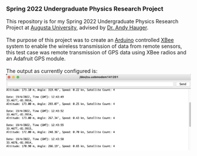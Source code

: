 ### Spring 2022 Undergraduate Physics Research Project </br>
This repository is for my Spring 2022 Undergraduate Physics Research Project at [Augusta University](https://www.augusta.edu/scimath/chemistryandphysics/index.php), advised by [Dr. Andy Hauger](https://www.augusta.edu/scimath/chemistryandphysics/andyhauger.php). </br></br>
The purpose of this project was to create an [Arduino](https://www.arduino.cc) controlled [XBee](https://www.digi.com/xbee) system to enable the wireless transmission of data from remote sensors, this test case was remote transmission of GPS data using XBee radios and an Adafruit GPS module. </br></br>
The output as currently configured is:
![Sample Output](https://github.com/dean-meyer/Spring2022_XBee_Project/blob/main/images/Sample%20Output.png 'Sample Output')
